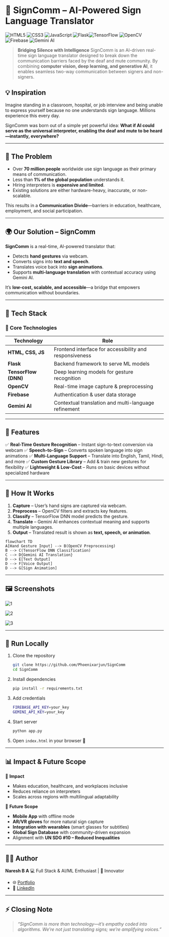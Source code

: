 # 👐 SignComm – AI-Powered Sign Language Translator
![HTML5](https://img.shields.io/badge/HTML5-E34F26?style=for-the-badge\&logo=html5\&logoColor=white) ![CSS3](https://img.shields.io/badge/CSS3-1572B6?style=for-the-badge\&logo=css3\&logoColor=white) ![JavaScript](https://img.shields.io/badge/JavaScript-F7DF1E?style=for-the-badge\&logo=javascript\&logoColor=black) ![Flask](https://img.shields.io/badge/Flask-000000?style=for-the-badge\&logo=flask\&logoColor=white)![TensorFlow](https://img.shields.io/badge/TensorFlow-FF6F00?style=for-the-badge\&logo=tensorflow\&logoColor=white) ![OpenCV](https://img.shields.io/badge/OpenCV-5C3EE8?style=for-the-badge\&logo=opencv\&logoColor=white) ![Firebase](https://img.shields.io/badge/Firebase-FFCA28?style=for-the-badge\&logo=firebase\&logoColor=black) ![Gemini AI](https://img.shields.io/badge/Gemini_AI-4285F4?style=for-the-badge\&logo=google\&logoColor=white)

> **Bridging Silence with Intelligence**
> SignComm is an AI-driven real-time sign language translator designed to break down the communication barriers faced by the deaf and mute community. By combining **computer vision, deep learning, and generative AI**, it enables seamless two-way communication between signers and non-signers.


## 💡 Inspiration

Imagine standing in a classroom, hospital, or job interview and being unable to express yourself because no one understands sign language. Millions experience this every day.

SignComm was born out of a simple yet powerful idea: **What if AI could serve as the universal interpreter, enabling the deaf and mute to be heard—instantly, everywhere?**

---

## 🚨 The Problem

* Over **70 million people** worldwide use sign language as their primary means of communication.
* Less than **1% of the global population** understands it.
* Hiring interpreters is **expensive and limited**.
* Existing solutions are either hardware-heavy, inaccurate, or non-scalable.

This results in a **Communication Divide**—barriers in education, healthcare, employment, and social participation.

---

## 🌍 Our Solution – SignComm

**SignComm** is a real-time, AI-powered translator that:

* Detects **hand gestures** via webcam.
* Converts signs into **text and speech**.
* Translates voice back into **sign animations**.
* Supports **multi-language translation** with contextual accuracy using Gemini AI.

It’s **low-cost, scalable, and accessible**—a bridge that empowers communication without boundaries.

---

## 🚀 Tech Stack

### 🔧 Core Technologies

| Technology           | Role                                                    |
| -------------------- | ------------------------------------------------------- |
| **HTML, CSS, JS**    | Frontend interface for accessibility and responsiveness |
| **Flask**            | Backend framework to serve ML models                    |
| **TensorFlow (DNN)** | Deep learning models for gesture recognition            |
| **OpenCV**           | Real-time image capture & preprocessing                 |
| **Firebase**         | Authentication & user data storage                      |
| **Gemini AI**        | Contextual translation and multi-language refinement    |

---

## 🌟 Features

✅ **Real-Time Gesture Recognition** – Instant sign-to-text conversion via webcam
✅ **Speech-to-Sign** – Converts spoken language into sign animations
✅ **Multi-Language Support** – Translate into English, Tamil, Hindi, and more
✅ **Custom Gesture Library** – Add & train new gestures for flexibility
✅ **Lightweight & Low-Cost** – Runs on basic devices without specialized hardware

---

## 🧠 How It Works

1. **Capture** – User’s hand signs are captured via webcam.
2. **Preprocess** – OpenCV filters and extracts key features.
3. **Classify** – TensorFlow DNN model predicts the gesture.
4. **Translate** – Gemini AI enhances contextual meaning and supports multiple languages.
5. **Output** – Translated result is shown as **text, speech, or animation**.

```mermaid
flowchart TD
A[Hand Gesture Input] --> B(OpenCV Preprocessing)
B --> C(TensorFlow DNN Classification)
C --> D{Gemini AI Translation}
D --> E[Text Output]
D --> F[Voice Output]
D --> G[Sign Animation]
```

---

## 🖼️ Screenshots

![1](https://github.com/user-attachments/assets/0db10ef6-53d8-42d3-95eb-88e93e77e176)

![2](https://github.com/user-attachments/assets/618cce14-2132-4bc5-9fbf-57aaf8b91fb3)

![3](https://github.com/user-attachments/assets/dda1a13a-f1fe-4e1f-bbe3-df1c42e62b4a)


---

## 🧪 Run Locally

1. Clone the repository

   ```bash
   git clone https://github.com/Phoenixarjun/SignComm
   cd SignComm
   ```

2. Install dependencies

   ```bash
   pip install -r requirements.txt
   ```

3. Add credentials

   ```bash
   FIREBASE_API_KEY=your_key
   GEMINI_API_KEY=your_key
   ```

4. Start server

   ```bash
   python app.py
   ```

5. Open `index.html` in your browser 🎉

---

## 📊 Impact & Future Scope

🔹 **Impact**

* Makes education, healthcare, and workplaces inclusive
* Reduces reliance on interpreters
* Scales across regions with multilingual adaptability

🔹 **Future Scope**

* **Mobile App** with offline mode
* **AR/VR gloves** for more natural sign capture
* **Integration with wearables** (smart glasses for subtitles)
* **Global Sign Database** with community-driven expansion
* Alignment with **UN SDG #10 – Reduced Inequalities**

---

## 👨‍💻 Author

**Naresh B A** 
💻 Full Stack & AI/ML Enthusiast | 🚀 Innovator

* 🌐 [Portfolio](https://naresh-portfolio-007.netlify.app/)
* 💼 [LinkedIn](www.linkedin.com/in/naresh-b-a-1b5331243)

---

## ⚡ Closing Note

> *“SignComm is more than technology—it’s empathy coded into algorithms.
> We’re not just translating signs; we’re amplifying voices.”*




